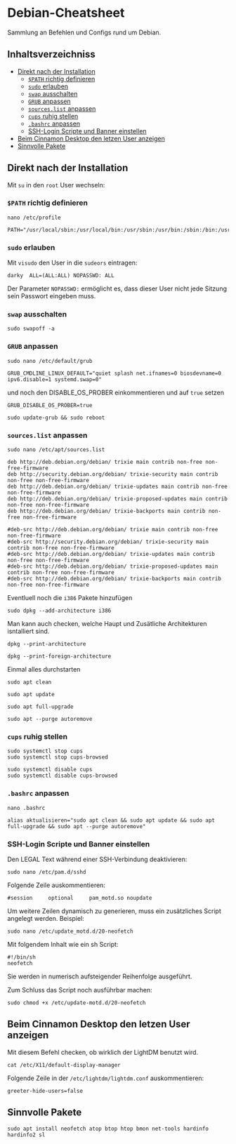 # Debian-Cheatsheet
Sammlung an Befehlen und Configs rund um Debian.

## Inhaltsverzeichniss
- [Direkt nach der Installation](#direkt-nach-der-installation)
  * [`$PATH` richtig definieren](#path-richtig-definieren)
  * [`sudo` erlauben](#sudo-erlauben)
  * [`swap` ausschalten](#swap-ausschalten)
  * [`GRUB` anpassen](#grub-anpassen)
  * [`sources.list` anpassen](#sourceslist-anpassen)
  * [`cups` ruhig stellen](#cups-ruhig-stellen)
  * [`.bashrc` anpassen](#bashrc-anpassen)
  * [SSH-Login Scripte und Banner einstellen](#ssh-login-scripte-und-banner-einstellen)
- [Beim Cinnamon Desktop den letzen User anzeigen](#beim-cinnamon-desktop-den-letzen-user-anzeigen)
- [Sinnvolle Pakete](#sinnvolle-pakete)

## Direkt nach der Installation
Mit `su` in den `root` User wechseln:

### `$PATH` richtig definieren
```
nano /etc/profile
```
```
PATH="/usr/local/sbin:/usr/local/bin:/usr/sbin:/usr/bin:/sbin:/bin:/usr/local/games:/usr/games"
```

### `sudo` erlauben
Mit `visudo` den User in die `sudeors` eintragen:
```
darky  ALL=(ALL:ALL) NOPASSWD: ALL
```
Der Parameter `NOPASSWD:` ermöglicht es, dass dieser User nicht jede Sitzung sein Passwort eingeben muss.

### `swap` ausschalten
```
sudo swapoff -a
```

### `GRUB` anpassen
```
sudo nano /etc/default/grub
```
```
GRUB_CMDLINE_LINUX_DEFAULT="quiet splash net.ifnames=0 biosdevname=0 ipv6.disable=1 systemd.swap=0"
```
und noch den DISABLE_OS_PROBER einkommentieren und auf `true` setzen
```
GRUB_DISABLE_OS_PROBER=true
```
```
sudo update-grub && sudo reboot
```

### `sources.list` anpassen
```
sudo nano /etc/apt/sources.list
```
```
deb http://deb.debian.org/debian/ trixie main contrib non-free non-free-firmware
deb http://security.debian.org/debian/ trixie-security main contrib non-free non-free-firmware
deb http://deb.debian.org/debian/ trixie-updates main contrib non-free non-free-firmware
deb http://deb.debian.org/debian/ trixie-proposed-updates main contrib non-free non-free-firmware
deb http://deb.debian.org/debian/ trixie-backports main contrib non-free non-free-firmware

#deb-src http://deb.debian.org/debian/ trixie main contrib non-free non-free-firmware
#deb-src http://security.debian.org/debian/ trixie-security main contrib non-free non-free-firmware
#deb-src http://deb.debian.org/debian/ trixie-updates main contrib non-free non-free-firmware
#deb-src http://deb.debian.org/debian/ trixie-proposed-updates main contrib non-free non-free-firmware
#deb-src http://deb.debian.org/debian/ trixie-backports main contrib non-free non-free-firmware
```

Eventluell noch die `i386` Pakete hinzufügen
```
sudo dpkg --add-architecture i386
```

Man kann auch checken, welche Haupt und Zusätliche Architekturen isntalliert sind.
```
dpkg --print-architecture
```
```
dpkg --print-foreign-architecture
```

Einmal alles durchstarten
```
sudo apt clean
```
```
sudo apt update
```
```
sudo apt full-upgrade
```
```
sudo apt --purge autoremove
```

### `cups` ruhig stellen
```
sudo systemctl stop cups
sudo systemctl stop cups-browsed
```
```
sudo systemctl disable cups
sudo systemctl disable cups-browsed
```

### `.bashrc` anpassen
```
nano .bashrc
```
```
alias aktualisieren="sudo apt clean && sudo apt update && sudo apt full-upgrade && sudo apt --purge autoremove"
```

### SSH-Login Scripte und Banner einstellen
Den LEGAL Text während einer SSH-Verbindung deaktivieren:
```
sudo nano /etc/pam.d/sshd
```
Folgende Zeile auskommentieren:
```
#session     optional     pam_motd.so noupdate
```

Um weitere Zeilen dynamisch zu generieren, muss ein zusätzliches Script angelegt werden. Beispiel:
```
sudo nano /etc/update_motd.d/20-neofetch
```
Mit folgendem Inhalt wie ein sh Script:
```
#!/bin/sh
neofetch
```
Sie werden in numerisch aufsteigender Reihenfolge ausgeführt.

Zum Schluss das Script noch ausführbar machen:
```
sudo chmod +x /etc/update-motd.d/20-neofetch
```

## Beim Cinnamon Desktop den letzen User anzeigen
Mit diesem Befehl checken, ob wirklich der LightDM benutzt wird.
```
cat /etc/X11/default-display-manager
```

Folgende Zeile in der `/etc/lightdm/lightdm.conf` auskommentieren:
```
greeter-hide-users=false
```


## Sinnvolle Pakete
```
sudo apt install neofetch atop btop htop bmon net-tools hardinfo hardinfo2 sl
```
